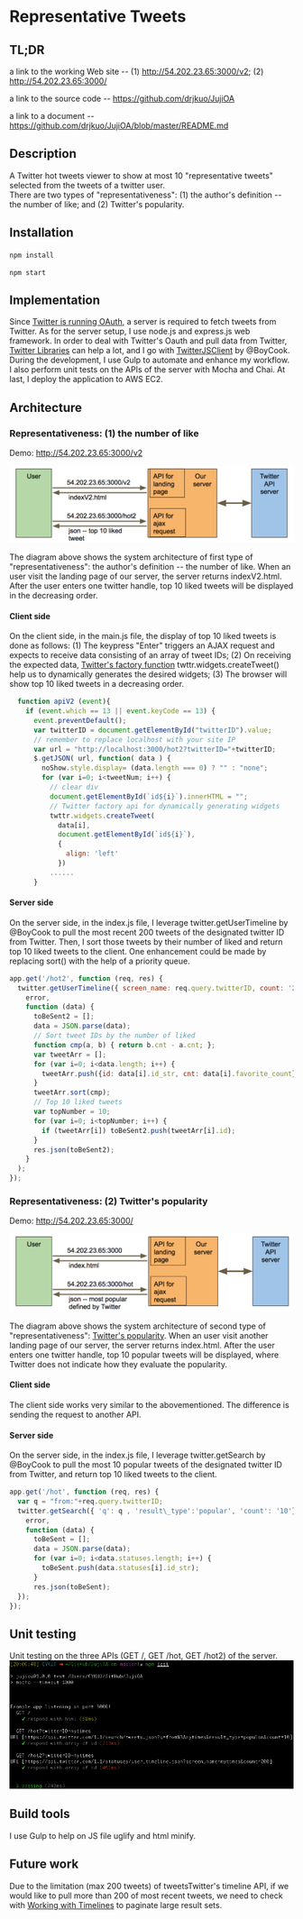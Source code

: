 # Representative Tweets

## TL;DR 
a link to the working Web site -- (1) http://54.202.23.65:3000/v2; (2) http://54.202.23.65:3000/

a link to the source code -- 
https://github.com/drjkuo/JujiOA

a link to a document -- 
https://github.com/drjkuo/JujiOA/blob/master/README.md

## Description
A Twitter hot tweets viewer to show at most 10 "representative tweets" selected from the tweets of a twitter user.  
There are two types of "representativeness": (1) the author's definition -- the number of like; and (2) Twitter's popularity.

## Installation
`npm install`

`npm start`

## Implementation
Since [Twitter is running OAuth](https://dev.twitter.com/oauth/overview/introduction), a server is required to fetch tweets from Twitter.  As for the server setup, I use node.js and express.js web framework.  In order to deal with Twitter's Oauth and pull data from Twitter, [Twitter Libraries](https://dev.twitter.com/resources/twitter-libraries) can help a lot, and I go with [TwitterJSClient](https://github.com/BoyCook/TwitterJSClient) by @BoyCook.  During the development, I use Gulp to automate and enhance my workflow.  I also perform unit tests on the APIs of the server with Mocha and Chai.  At last, I deploy the application to AWS EC2.

## Architecture 
### Representativeness: (1) the number of like

Demo: http://54.202.23.65:3000/v2

![alt](https://github.com/drjkuo/JujiOA/blob/master/apiv2.png)

The diagram above shows the system architecture of first type of "representativeness": the author's definition -- the number of like.  When an user visit the landing page of our server, the server returns indexV2.html.  After the user enters one twitter handle, top 10 liked tweets will be displayed in the decreasing order.

#### Client side
On the client side, in the main.js file, the display of top 10 liked tweets is done as follows: (1) The keypress "Enter" triggers an AJAX request and expects to receive data consisting of an array of tweet IDs; (2) On receiving the expected data, [Twitter's factory function](https://dev.twitter.com/web/javascript/creating-widgets) twttr.widgets.createTweet() help us to dynamically generates the desired widgets; (3) The browser will show top 10 liked tweets in a decreasing order.
```javascript
  function apiV2 (event){
    if (event.which == 13 || event.keyCode == 13) {
      event.preventDefault();
      var twitterID = document.getElementById("twitterID").value;
      // remember to replace localhost with your site IP
      var url = "http://localhost:3000/hot2?twitterID="+twitterID;
      $.getJSON( url, function( data ) {
        noShow.style.display= (data.length === 0) ? "" : "none";
        for (var i=0; i<tweetNum; i++) {
          // clear div
          document.getElementById(`id${i}`).innerHTML = "";
          // Twitter factory api for dynamically generating widgets 
          twttr.widgets.createTweet( 
            data[i],
            document.getElementById(`id${i}`),
            {
              align: 'left'
            })
          ......
      }
```

#### Server side
On the server side, in the index.js file, I leverage twitter.getUserTimeline by @BoyCook to pull the most recent 200 tweets of the designated twitter ID from Twitter.  Then, I sort those tweets by their number of liked and return top 10 liked tweets to the client.  One enhancement could be made by replacing sort() with the help of a priority queue.
```javascript
app.get('/hot2', function (req, res) {
  twitter.getUserTimeline({ screen_name: req.query.twitterID, count: '200'},
    error,
    function (data) {
      toBeSent2 = [];
      data = JSON.parse(data);
      // Sort tweet IDs by the number of liked
      function cmp(a, b) { return b.cnt - a.cnt; };
      var tweetArr = [];
      for (var i=0; i<data.length; i++) {
        tweetArr.push({id: data[i].id_str, cnt: data[i].favorite_count});
      }
      tweetArr.sort(cmp);
      // Top 10 liked tweets
      var topNumber = 10;
      for (var i=0; i<topNumber; i++) {
        if (tweetArr[i]) toBeSent2.push(tweetArr[i].id);
      }
      res.json(toBeSent2);
    }
  );
});
```

### Representativeness: (2) Twitter's popularity

Demo: http://54.202.23.65:3000/

![alt](https://github.com/drjkuo/JujiOA/blob/master/apiv1.png) 

The diagram above shows the system architecture of second type of "representativeness": [Twitter's popularity](https://dev.twitter.com/rest/reference/get/search/tweets).  When an user visit another landing page of our server, the server returns index.html.  After the user enters one twitter handle, top 10 popular tweets will be displayed, where Twitter does not indicate how they evaluate the popularity.

#### Client side
The client side works very similar to the abovementioned.  The difference is sending the request to another API.  

#### Server side
On the server side, in the index.js file, I leverage twitter.getSearch by @BoyCook to pull the most 10 popular tweets of the designated twitter ID from Twitter, and return top 10 liked tweets to the client.  

```javascript
app.get('/hot', function (req, res) {
  var q = "from:"+req.query.twitterID;
  twitter.getSearch({ 'q': q , 'result\_type':'popular', 'count': '10'},
    error,
    function (data) {
      toBeSent = [];
      data = JSON.parse(data);
      for (var i=0; i<data.statuses.length; i++) {
        toBeSent.push(data.statuses[i].id_str);
      }
      res.json(toBeSent);
  });
});
```

## Unit testing
Unit testing on the three APIs (GET /, GET /hot, GET /hot2) of the server.
![alt](https://github.com/drjkuo/JujiOA/blob/master/unitTest.png) 

## Build tools
I use Gulp to help on JS file uglify and html minify.

## Future work
Due to the limitation (max 200 tweets) of tweetsTwitter's timeline API, if we would like to pull more than 200 of most recent tweets, we need to check with [Working with Timelines](https://dev.twitter.com/rest/public/timelines) to paginate large result sets. 
